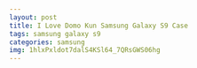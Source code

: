 ```yaml
---
layout: post
title: I Love Domo Kun Samsung Galaxy S9 Case
tags: samsung galaxy s9
categories: samsung
img: 1hlxPxldot7dalS4KSl64_7QRsGWS06hg
---
```

